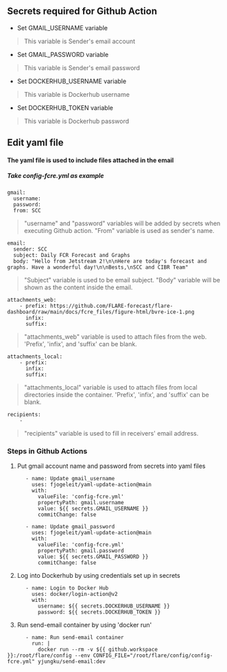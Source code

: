 ## Secrets required for Github Action
* Set GMAIL_USERNAME variable
> This variable is Sender's email account
* Set GMAIL_PASSWORD variable
> This variable is Sender's email password
* Set DOCKERHUB_USERNAME variable
> This variable is Dockerhub username
* Set DOCKERHUB_TOKEN variable
> This variable is Dockerhub password



Edit yaml file
---
#### The yaml file is used to include files attached in the email
##### *Take config-fcre.yml as example*

```yaml=2
gmail:
  username:
  password:
  from: SCC
```
> "username" and "password" variables will be added by secrets when executing Github action. "From" variable is used as sender's name.


```yaml=6
email:
  sender: SCC
  subject: Daily FCR Forecast and Graphs
  body: "Hello from Jetstream 2!\n\nHere are today's forecast and graphs. Have a wonderful day!\n\nBests,\nSCC and CIBR Team"
```

> "Subject" variable is used to be email subject.
> "Body" variable will be shown as the content inside the email.


```yaml=10
attachments_web:
    - prefix: https://github.com/FLARE-forecast/flare-dashboard/raw/main/docs/fcre_files/figure-html/bvre-ice-1.png
      infix:
      suffix:
```
> "attachments_web" variable is used to attach files from the web.
> 'Prefix', 'infix', and 'suffix' can be blank.

```yaml=56
attachments_local:
    - prefix:
      infix:
      suffix:
```
> "attachments_local" variable is used to attach files from local directories inside the container.
> 'Prefix', 'infix', and 'suffix' can be blank.

```yaml=57
recipients:
    - 
```
> "recipients" variable is used to fill in receivers' email address.

### Steps in Github Actions
1. Put gmail account name and password from secrets into yaml files
```yaml=14
      - name: Update gmail_username
        uses: fjogeleit/yaml-update-action@main
        with:
          valueFile: 'config-fcre.yml'
          propertyPath: gmail.username
          value: ${{ secrets.GMAIL_USERNAME }}
          commitChange: false
    
      - name: Update gmail_password
        uses: fjogeleit/yaml-update-action@main
        with:
          valueFile: 'config-fcre.yml'
          propertyPath: gmail.password
          value: ${{ secrets.GMAIL_PASSWORD }}
          commitChange: false

```
2. Log into Dockerhub by using credentials set up in secrets
```yaml=33
      - name: Login to Docker Hub
        uses: docker/login-action@v2
        with:
          username: ${{ secrets.DOCKERHUB_USERNAME }}
          password: ${{ secrets.DOCKERHUB_TOKEN }}

```
3. Run send-email container by using 'docker run'
```yaml=39
      - name: Run send-email container
        run: |
          docker run --rm -v ${{ github.workspace }}:/root/flare/config --env CONFIG_FILE="/root/flare/config/config-fcre.yml" yjungku/send-email:dev

```